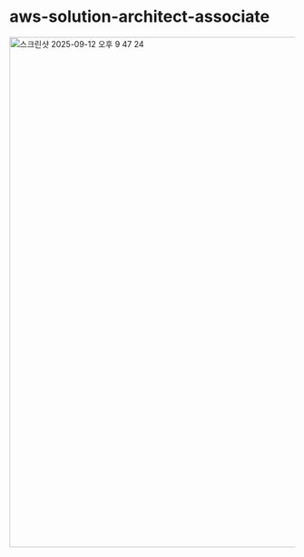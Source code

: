 # aws-solution-architect-associate
<img width="900" alt="스크린샷 2025-09-12 오후 9 47 24" src="https://github.com/user-attachments/assets/d154d08f-72d7-4bc0-a9f8-ece895a9eaeb" />
